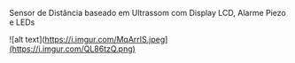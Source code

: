 Sensor de Distância baseado em Ultrassom com Display LCD, Alarme Piezo e LEDs

![alt text](https://i.imgur.com/MqArrIS.jpeg](https://i.imgur.com/QL86tzQ.png)
